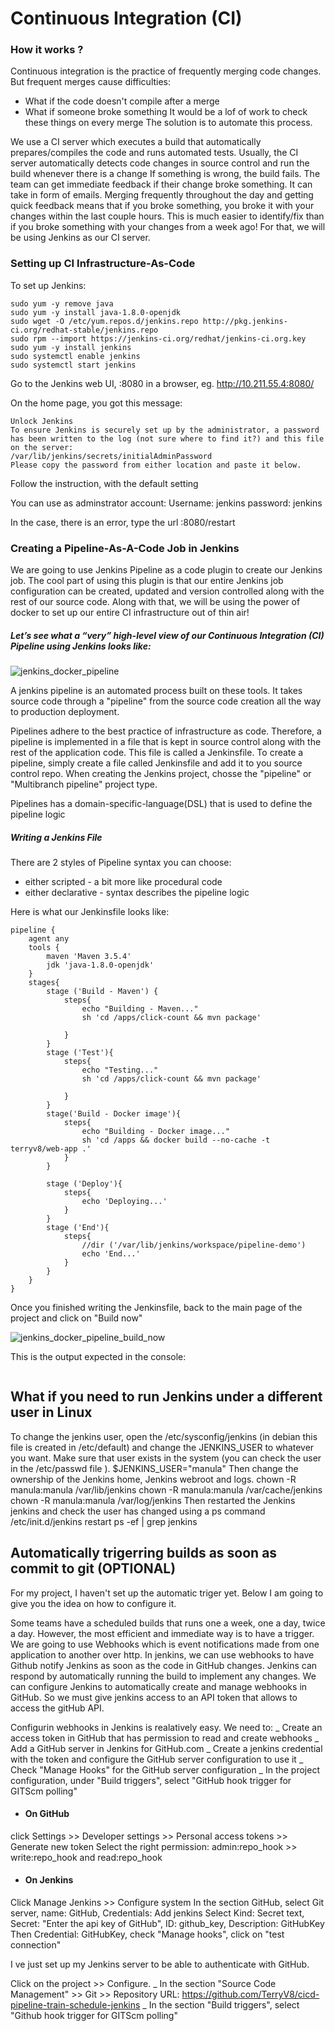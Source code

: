 # Continuous Integration (CI)

### How it works ?

Continuous integration is the practice of frequently merging code changes.
But frequent merges cause difficulties:
- What if the code doesn't compile after a merge
- What if someone broke something
It would be a lof of work to check these things on every merge
The solution is to automate this process.

We use a CI server which executes a build that automatically prepares/compiles the code and runs automated tests.
Usually, the CI server automatically detects code changes in source control and run the build whenever there is a change
If something is wrong, the build fails. The team can get immediate feedback if their change broke something. It can take in form of emails.
Merging frequently throughout the day and getting quick feedback means that if you broke something, you broke it with your changes within the last couple hours. This is much easier to identify/fix than if you broke something with your changes from a week ago! For that, we will be using Jenkins as our CI server.

### Setting up CI Infrastructure-As-Code

To set up Jenkins:
```console
sudo yum -y remove java
sudo yum -y install java-1.8.0-openjdk
sudo wget -O /etc/yum.repos.d/jenkins.repo http://pkg.jenkins-ci.org/redhat-stable/jenkins.repo
sudo rpm --import https://jenkins-ci.org/redhat/jenkins-ci.org.key
sudo yum -y install jenkins
sudo systemctl enable jenkins
sudo systemctl start jenkins
```

Go to the Jenkins web UI, <your server address>:8080 in a browser,
eg. http://10.211.55.4:8080/

On the home page, you got this message:
```console
Unlock Jenkins
To ensure Jenkins is securely set up by the administrator, a password has been written to the log (not sure where to find it?) and this file on the server:
/var/lib/jenkins/secrets/initialAdminPassword
Please copy the password from either location and paste it below.
```
Follow the instruction, with the default setting

You can use as adminstrator account:
Username: jenkins
password: jenkins

In the case, there is an error, type the url <your server address>:8080/restart
  

### Creating a Pipeline-As-A-Code Job in Jenkins

We are going to use Jenkins Pipeline as a code plugin to create our Jenkins job. The cool part of using this plugin is that our entire Jenkins job configuration can be created, updated and version controlled along with the rest of our source code. Along with that, we will be using the power of docker to set up our entire CI infrastructure out of thin air!

##### Let’s see what a “very” high-level view of our Continuous Integration (CI) Pipeline using Jenkins looks like:

![jenkins_docker_pipeline](https://code-maze.com/wp-content/uploads/2018/07/HighLevelFlow.png)

A jenkins pipeline is an automated process built on these tools. It takes source code through a "pipeline" from the source code creation all the way to production deployment.

Pipelines adhere to the best practice of infrastructure as code. Therefore, a pipeline is implemented in a file that is kept in source control along with the rest of the application code. This file is called a Jenkinsfile.
To create a pipeline, simply create a file called Jenkinsfile and add it to you source control repo.
When creating the Jenkins project, chosse the "pipeline" or "Multibranch pipeline" project type.

Pipelines has a domain-specific-language(DSL) that is used to define the pipeline logic

##### Writing a Jenkins File

There are 2 styles of Pipeline syntax you can choose:
- either scripted - a bit more like procedural code
- either declarative - syntax describes the pipeline logic


Here is what our Jenkinsfile looks like:
```console
pipeline {
    agent any
    tools { 
        maven 'Maven 3.5.4'
        jdk 'java-1.8.0-openjdk'
    }
    stages{
        stage ('Build - Maven') {
            steps{
                echo "Building - Maven..."
                sh 'cd /apps/click-count && mvn package'
                
            }
        }
        stage ('Test'){
            steps{
                echo "Testing..."
                sh 'cd /apps/click-count && mvn package'

            }
        }
        stage('Build - Docker image'){
            steps{
                echo "Building - Docker image..."
                sh 'cd /apps && docker build --no-cache -t terryv8/web-app .'
            }
        }

        stage ('Deploy'){
            steps{
                echo 'Deploying...'
            }
        }
        stage ('End'){
            steps{
                //dir ('/var/lib/jenkins/workspace/pipeline-demo')
                echo 'End...'
            }
        }   
    }
}
```


Once you finished writing the Jenkinsfile, back to the main page of the project and click on "Build now"

![jenkins_docker_pipeline_build_now](https://code-maze.com/wp-content/uploads/2018/07/InProgress.png)

This is the output expected in the console:
```console

```



## What if you need to run Jenkins under a different user in Linux

To change the jenkins user, open the /etc/sysconfig/jenkins (in debian this file is created in /etc/default) and change the JENKINS_USER to whatever you want. Make sure that user exists in the system (you can check the user in the /etc/passwd file ).
$JENKINS_USER="manula"
Then change the ownership of the Jenkins home, Jenkins webroot and logs.
chown -R manula:manula /var/lib/jenkins 
chown -R manula:manula /var/cache/jenkins
chown -R manula:manula /var/log/jenkins
Then restarted the Jenkins jenkins and check the user has changed using a ps command 
/etc/init.d/jenkins restart
ps -ef | grep jenkins

## Automatically trigerring builds as soon as commit to git (OPTIONAL)

For my project, I haven't set up the automatic triger yet.
Below I am going to give you the idea on how to configure it.

Some teams have a scheduled builds that runs one a week, one a day, twice a day. However, the most efficient and immediate way is to have a trigger. We are going to use Webhooks which is event notifications made from one application to another over http. In jenkins, we can use webhooks to have Github notify Jenkins as soon as the code in GitHub changes.
Jenkins can respond by automatically running the build to implement any changes. We can configure Jenkins to automatically create and manage webhooks in GitHub. So we must give jenkins access to an API token that allows to access the gitHub API.

Configurin webhooks in Jenkins is realatively easy. We need to:
_ Create an access token in GitHub that has permission to read and create webhooks
_ Add a GitHub server in Jenkins for GitHub.com
_ Create a jenkins credential with the token and configure the GitHub server configuration to use it
_ Check "Manage Hooks" for the GitHub server configuration
_ In the project configuration, under "Build triggers", select "GitHub hook trigger for GITScm polling"

- #### On GitHub
click Settings >> Developer settings >> Personal access tokens >> Generate new token
Select the right permission: admin:repo_hook >> write:repo_hook and read:repo_hook

- #### On Jenkins
Click Manage Jenkins >> Configure system
In the section GitHub, select Git server, name: GitHub, Credentials: Add jenkins
Select Kind: Secret text, Secret: "Enter the api key of GitHub", ID: github_key, Description: GitHubKey
Then Credential: GitHubKey, check "Manage hooks", click on "test connection"

I ve just set up my Jenkins server to be able to authenticate with GitHub.

Click on the project >> Configure. 
_ In the section "Source Code Management" >> Git >> Repository URL: https://github.com/TerryV8/cicd-pipeline-train-schedule-jenkins
_ In the section  "Build triggers", select "Github hook trigger for GITScm polling"


